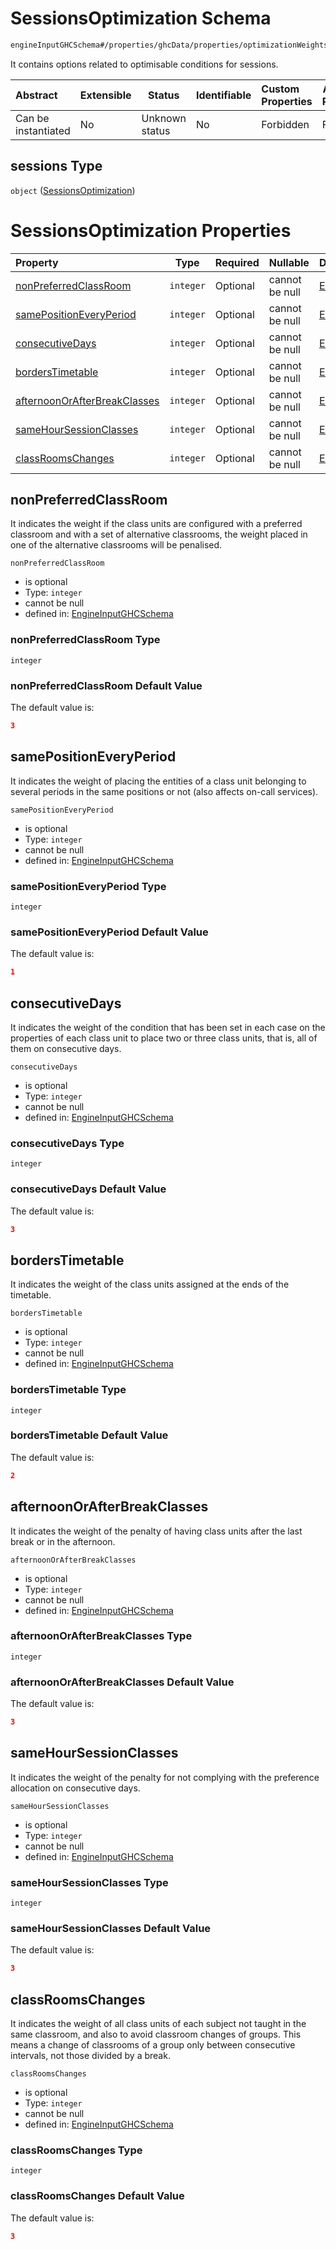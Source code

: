 # SessionsOptimization Schema

```txt
engineInputGHCSchema#/properties/ghcData/properties/optimizationWeights/properties/sessions
```

It contains options related to optimisable conditions for sessions.


| Abstract            | Extensible | Status         | Identifiable | Custom Properties | Additional Properties | Access Restrictions | Defined In                                                         |
| :------------------ | ---------- | -------------- | ------------ | :---------------- | --------------------- | ------------------- | ------------------------------------------------------------------ |
| Can be instantiated | No         | Unknown status | No           | Forbidden         | Forbidden             | none                | [ghc.schema.json\*](../out/ghc.schema.json "open original schema") |

## sessions Type

`object` ([SessionsOptimization](ghc-properties-ghcdata-properties-optimizationweights-properties-sessionsoptimization.md))

# SessionsOptimization Properties

| Property                                                      | Type      | Required | Nullable       | Defined by                                                                                                                                                                                                                                                                                     |
| :------------------------------------------------------------ | --------- | -------- | -------------- | :--------------------------------------------------------------------------------------------------------------------------------------------------------------------------------------------------------------------------------------------------------------------------------------------- |
| [nonPreferredClassRoom](#nonpreferredclassroom)               | `integer` | Optional | cannot be null | [EngineInputGHCSchema](ghc-properties-ghcdata-properties-optimizationweights-properties-sessionsoptimization-properties-nonpreferredclassroom.md "engineInputGHCSchema#/properties/ghcData/properties/optimizationWeights/properties/sessions/properties/nonPreferredClassRoom")               |
| [samePositionEveryPeriod](#samepositioneveryperiod)           | `integer` | Optional | cannot be null | [EngineInputGHCSchema](ghc-properties-ghcdata-properties-optimizationweights-properties-sessionsoptimization-properties-samepositioneveryperiod.md "engineInputGHCSchema#/properties/ghcData/properties/optimizationWeights/properties/sessions/properties/samePositionEveryPeriod")           |
| [consecutiveDays](#consecutivedays)                           | `integer` | Optional | cannot be null | [EngineInputGHCSchema](ghc-properties-ghcdata-properties-optimizationweights-properties-sessionsoptimization-properties-consecutivedays.md "engineInputGHCSchema#/properties/ghcData/properties/optimizationWeights/properties/sessions/properties/consecutiveDays")                           |
| [bordersTimetable](#borderstimetable)                         | `integer` | Optional | cannot be null | [EngineInputGHCSchema](ghc-properties-ghcdata-properties-optimizationweights-properties-sessionsoptimization-properties-borderstimetable.md "engineInputGHCSchema#/properties/ghcData/properties/optimizationWeights/properties/sessions/properties/bordersTimetable")                         |
| [afternoonOrAfterBreakClasses](#afternoonorafterbreakclasses) | `integer` | Optional | cannot be null | [EngineInputGHCSchema](ghc-properties-ghcdata-properties-optimizationweights-properties-sessionsoptimization-properties-afternoonorafterbreakclasses.md "engineInputGHCSchema#/properties/ghcData/properties/optimizationWeights/properties/sessions/properties/afternoonOrAfterBreakClasses") |
| [sameHourSessionClasses](#samehoursessionclasses)             | `integer` | Optional | cannot be null | [EngineInputGHCSchema](ghc-properties-ghcdata-properties-optimizationweights-properties-sessionsoptimization-properties-samehoursessionclasses.md "engineInputGHCSchema#/properties/ghcData/properties/optimizationWeights/properties/sessions/properties/sameHourSessionClasses")             |
| [classRoomsChanges](#classroomschanges)                       | `integer` | Optional | cannot be null | [EngineInputGHCSchema](ghc-properties-ghcdata-properties-optimizationweights-properties-sessionsoptimization-properties-classroomschanges.md "engineInputGHCSchema#/properties/ghcData/properties/optimizationWeights/properties/sessions/properties/classRoomsChanges")                       |

## nonPreferredClassRoom

It indicates the weight if the class units are configured with a preferred classroom and with a set of alternative classrooms, the weight placed in one of the alternative classrooms will be penalised.


`nonPreferredClassRoom`

-   is optional
-   Type: `integer`
-   cannot be null
-   defined in: [EngineInputGHCSchema](ghc-properties-ghcdata-properties-optimizationweights-properties-sessionsoptimization-properties-nonpreferredclassroom.md "engineInputGHCSchema#/properties/ghcData/properties/optimizationWeights/properties/sessions/properties/nonPreferredClassRoom")

### nonPreferredClassRoom Type

`integer`

### nonPreferredClassRoom Default Value

The default value is:

```json
3
```

## samePositionEveryPeriod

It indicates the weight of placing the entities of a class unit belonging to several periods in the same positions or not (also affects on-call services).


`samePositionEveryPeriod`

-   is optional
-   Type: `integer`
-   cannot be null
-   defined in: [EngineInputGHCSchema](ghc-properties-ghcdata-properties-optimizationweights-properties-sessionsoptimization-properties-samepositioneveryperiod.md "engineInputGHCSchema#/properties/ghcData/properties/optimizationWeights/properties/sessions/properties/samePositionEveryPeriod")

### samePositionEveryPeriod Type

`integer`

### samePositionEveryPeriod Default Value

The default value is:

```json
1
```

## consecutiveDays

It indicates the weight of the condition that has been set in each case on the properties of each class unit to place two or three class units, that is, all of them on consecutive days.


`consecutiveDays`

-   is optional
-   Type: `integer`
-   cannot be null
-   defined in: [EngineInputGHCSchema](ghc-properties-ghcdata-properties-optimizationweights-properties-sessionsoptimization-properties-consecutivedays.md "engineInputGHCSchema#/properties/ghcData/properties/optimizationWeights/properties/sessions/properties/consecutiveDays")

### consecutiveDays Type

`integer`

### consecutiveDays Default Value

The default value is:

```json
3
```

## bordersTimetable

It indicates the weight of the class units assigned at the ends of the timetable.


`bordersTimetable`

-   is optional
-   Type: `integer`
-   cannot be null
-   defined in: [EngineInputGHCSchema](ghc-properties-ghcdata-properties-optimizationweights-properties-sessionsoptimization-properties-borderstimetable.md "engineInputGHCSchema#/properties/ghcData/properties/optimizationWeights/properties/sessions/properties/bordersTimetable")

### bordersTimetable Type

`integer`

### bordersTimetable Default Value

The default value is:

```json
2
```

## afternoonOrAfterBreakClasses

It indicates the weight of the penalty of having class units after the last break or in the afternoon.


`afternoonOrAfterBreakClasses`

-   is optional
-   Type: `integer`
-   cannot be null
-   defined in: [EngineInputGHCSchema](ghc-properties-ghcdata-properties-optimizationweights-properties-sessionsoptimization-properties-afternoonorafterbreakclasses.md "engineInputGHCSchema#/properties/ghcData/properties/optimizationWeights/properties/sessions/properties/afternoonOrAfterBreakClasses")

### afternoonOrAfterBreakClasses Type

`integer`

### afternoonOrAfterBreakClasses Default Value

The default value is:

```json
3
```

## sameHourSessionClasses

It indicates the weight of the penalty for not complying with the preference allocation on consecutive days.


`sameHourSessionClasses`

-   is optional
-   Type: `integer`
-   cannot be null
-   defined in: [EngineInputGHCSchema](ghc-properties-ghcdata-properties-optimizationweights-properties-sessionsoptimization-properties-samehoursessionclasses.md "engineInputGHCSchema#/properties/ghcData/properties/optimizationWeights/properties/sessions/properties/sameHourSessionClasses")

### sameHourSessionClasses Type

`integer`

### sameHourSessionClasses Default Value

The default value is:

```json
3
```

## classRoomsChanges

It indicates the weight of all class units of each subject not taught in the same classroom, and also to avoid classroom changes of groups. This means a change of classrooms of a group only between consecutive intervals, not those divided by a break.


`classRoomsChanges`

-   is optional
-   Type: `integer`
-   cannot be null
-   defined in: [EngineInputGHCSchema](ghc-properties-ghcdata-properties-optimizationweights-properties-sessionsoptimization-properties-classroomschanges.md "engineInputGHCSchema#/properties/ghcData/properties/optimizationWeights/properties/sessions/properties/classRoomsChanges")

### classRoomsChanges Type

`integer`

### classRoomsChanges Default Value

The default value is:

```json
3
```
